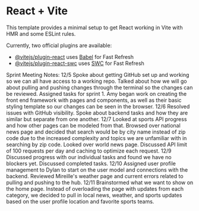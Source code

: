 # React + Vite

This template provides a minimal setup to get React working in Vite with HMR and some ESLint rules.

Currently, two official plugins are available:

- [@vitejs/plugin-react](https://github.com/vitejs/vite-plugin-react/blob/main/packages/plugin-react/README.md) uses [Babel](https://babeljs.io/) for Fast Refresh
- [@vitejs/plugin-react-swc](https://github.com/vitejs/vite-plugin-react-swc) uses [SWC](https://swc.rs/) for Fast Refresh

Sprint Meeting Notes:
12/5 Spoke about getting GitHub set up and working so we can all have access to a working repo. Talked about how we will go about pulling and pushing changes through the terminal so the changes can be reviewed. Assigned tasks for sprint 1. Amy began work on creating the front end framework with pages and components, as well as their basic styling template so our changes can be seen in the browser. 
12/6 Resolved issues with GitHub visibility. Spoke about backend tasks and how they are similar but separate from one another. 
12/7 Looked at sports API progress and how other pages can be modeled from that. Browsed over national news page and decided that search would be by city name instead of zip code due to the increased complexity and topics we are unfamiliar with in searching by zip code. Looked over world news page. Discussed API limit of 100 requests per day and caching to optimize each request. 
12/9 Discussed progress with our individual tasks and found we have no blockers yet. Discussed completed tasks. 
12/10 Assigned user profile management to Dylan to start on the user model and connections with the backend. Reviewed Mireille's weather page and current errors related to pulling and pushing to the hub. 
12/11 Brainstormed what we want to show on the home page. Instead of overloading the page with updates from each category, we decided to pull in local news, weather, and sports updates based on the user profile location and favorite sports teams. 